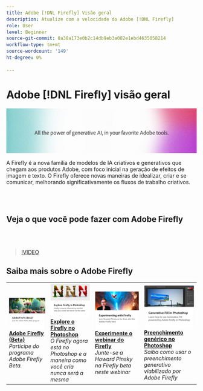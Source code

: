 ```yaml
---
title: Adobe [!DNL Firefly] Visão geral
description: Atualize com a velocidade do Adobe [!DNL Firefly]
role: User
level: Beginner
source-git-commit: 0a38a173e0b2c14db9eb3a082e1ebd4635058214
workflow-type: tm+mt
source-wordcount: '149'
ht-degree: 0%

---
```


# Adobe [!DNL Firefly] visão geral

![Firefly Hero Image](../assets/firefly.png)

A Firefly é a nova família de modelos de IA criativos e generativos que chegam aos produtos Adobe, com foco inicial na geração de efeitos de imagem e texto. O Firefly oferece novas maneiras de idealizar, criar e se comunicar, melhorando significativamente os fluxos de trabalho criativos.

<br> 

## Veja o que você pode fazer com Adobe Firefly

<br> 

>[!VIDEO](https://video.tv.adobe.com/v/3416970t1?quality=12&learn=on&hidetitle=true)

## Saiba mais sobre o Adobe Firefly

<table>
<tr>
   <td>
      <a href="https://firefly.adobe.com/" target="_blank">
         <img alt="Adobe Firefly (Beta)" src="assets/firefly-beta.png" />
      </a>
      <div>
      <a href="https://firefly.adobe.com/" target="_blank"><strong>Adobe Firefly (Beta)</strong></a>
      </div>
      <em>Participe do programa Adobe Firefly Beta.</em>
      <br>
  </td>
  <td>
      <a href="https://www.adobe.com/sensei/generative-ai/firefly.html" target="_blank">
         <img alt="Explore o Firefly no Photoshop" src="assets/firefly-photoshop.png" />
      </a>
      <div>
      <a href="https://www.adobe.com/sensei/generative-ai/firefly.html" target="_blank"><strong>Explore o Firefly no Photoshop</strong></a>
      </div>
      <em>O Firefly agora está no Photoshop e a maneira como você cria nunca será a mesma</em>
      <br>
  </td>
  <td>
      <a href="webinar-experimenting.md">
         <img alt="Experimentando o Adobe Firefly" src="assets/webinar-experimenting.png" />
      </a>
      <div>
      <a href="webinar-experimenting.md"><strong>Experimente o webinar do Firefly</strong></a>
      </div>
      <em>Junte-se a Howard Pinsky na Firefly beta neste webinar</em>
      <br>
  </td>
  <td>
      <a href="generative-fill.md">
         <img alt="Preenchimento genérico no Photoshop" src="assets/generative-fill.png" />
      </a>
      <div>
      <a href="generative-fill.md"><strong>Preenchimento genérico no Photoshop</strong></a>
      </div>
      <em>Saiba como usar o preenchimento generativo viabilizado por Adobe Firefly</em>
      <br>
  </td>
</tr>
</table>
